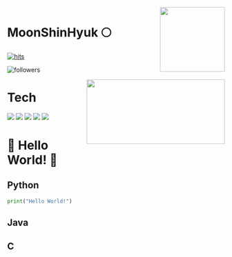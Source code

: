 
<img align='right' src="https://github-readme-stats.vercel.app/api?username=Moonshinhyuk" height="150">
  
# MoonShinHyuk 🌕

[![hits](https://hits.seeyoufarm.com/api/count/incr/badge.svg?url=https%3A%2F%2Fgithub.com%2FMoonshinhyuk&count_bg=%237A7A7A&title_bg=%23FFADCC&icon=reverbnation.svg&icon_color=%23FF0000&title=hits&edge_flat=false)](https://hits.seeyoufarm.com)

![followers](https://img.shields.io/github/followers/Moonshinhyuk?style=social)
  
  
  
  
  
<img align='right' src="http://mazassumnida.wtf/api/v2/generate_badge?boj=anstlsgur7901" height="150" width="320">

# Tech
  
<img src="https://img.shields.io/badge/Python-3776AB?style=flat-square&logo=Python&logoColor=white"/>
  
  
<img src="https://img.shields.io/badge/Pytorch-EE4C2C?style=flat-square&logo=Pytorch&logoColor=white"/>
  
  
<img src="https://img.shields.io/badge/Tensorflow-FF6F00?style=flat-square&logo=Tensorflow&logoColor=white"/>
  
  
<img src="https://img.shields.io/badge/Java-007396?style=flat-square&logo=Java&logoColor=white"/>
  
  
<img src="https://img.shields.io/badge/C-A8B9CC?style=flat-square&logo=C&logoColor=white"/>
  


# 👋 Hello World! 👋

  
## Python
  
```python
print("Hello World!")
```
  
## Java
  
## C



  
